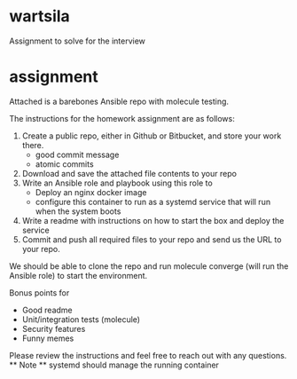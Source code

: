 # wartsila
Assignment to solve for the interview

# assignment
Attached is a barebones Ansible repo with molecule testing.   

The instructions for the homework assignment are as follows:

1. Create a public repo, either in Github or Bitbucket, and store your work there.
   * good commit message
   * atomic commits
2. Download and save the attached file contents to your repo
3. Write an Ansible role and playbook using this role to
   * Deploy an nginx docker image
   * configure this container to run as a systemd service that will run when the system boots
4. Write a readme with instructions on how to start the box and deploy the service
5. Commit and push all required files to your repo and send us the URL to your repo.

We should be able to clone the repo and run molecule converge (will run the Ansible role) to start the environment.

Bonus points for
* Good readme
* Unit/integration tests (molecule)
* Security features
* Funny memes

Please review the instructions and feel free to reach out with any questions.   
** Note ** systemd should manage the running container
